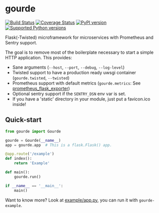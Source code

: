 # gourde

[![Build Status](https://travis-ci.org/criteo/gourde.svg?branch=master)](https://travis-ci.org/criteo/gourde)
[![Coverage Status](https://coveralls.io/repos/github/criteo/gourde/badge.svg)](https://coveralls.io/github/criteo/gourde?branch=master)
[![PyPI version](https://badge.fury.io/py/gourde.svg)](https://badge.fury.io/py/gourde)
[![Supported Python versions](https://img.shields.io/pypi/pyversions/gourde.svg)](https://pypi.python.org/pypi/gourde/)

Flask(-Twisted) microframework for microservices with Prometheus and Sentry support.

The goal is to remove most of the boilerplate necessary to start a simple HTTP application.
This provides:

* Sane arguments (`--host`, `--port`, `--debug`, `--log-level`)
* Twisted support to have a production ready uwsgi container (`gourde.twisted`, `--twisted`)
* Prometheus support with default metrics (`gourde.metrics`: See [prometheus_flask_exporter](https://github.com/rycus86/prometheus_flask_exporter))
* Optional sentry support if the `SENTRY_DSN` env var is set.
* If you have a 'static' directory in your module, just put a favicon.ico inside!

## Quick-start

```python
from gourde import Gourde

gourde = Gourde(__name__)
app = gourde.app  # This is a flask.Flask() app.

@app.route('/example')
def index():
    return 'Example'

def main():
    gourde.run()

if __name__ == '__main__':
    main()
```

Want to know more? Look at [example/app.py](example/app.py), you can run it with `gourde-example`.
